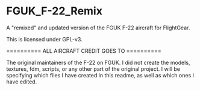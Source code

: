 # FGUK_F-22_Remix
A "remixed" and updated version of the FGUK F-22 aircraft for FlightGear.

This is licensed under GPL-v3.

========== ALL AIRCRAFT CREDIT GOES TO ========== 

The original maintainers of the F-22 on FGUK. I did not create the models, textures,
fdm, scripts, or any other part of the original project. I will be specifying which 
files I have created in this readme, as well as which ones I have edited. 
